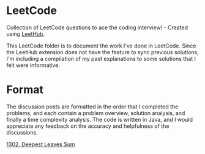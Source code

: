 # LeetCode
Collection of LeetCode questions to ace the coding interview! - Created using [LeetHub](https://github.com/QasimWani/LeetHub).

This LeetCode folder is to document the work I've done in LeetCode. Since the LeetHub extension does not have the feature to sync previous solutions, I'm including a compilation of my past explanations to some solutions that I felt were informative.

# Format

The discussion posts are formatted in the order that I completed the problems, and each contain a problem overview, solution analysis, and finally a time complexity analysis. The code is written in Java, and I would appreciate any feedback on the accuracy and helpfulness of the discussions.

[1302. Deepest Leaves Sum](https://leetcode.com/problems/deepest-leaves-sum/discuss/940977/java-bfs-simple-on-w-explanation)
